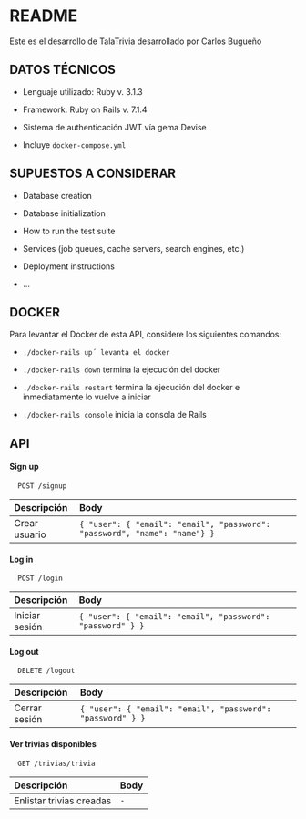 # README

Este es el desarrollo de TalaTrivia desarrollado por Carlos Bugueño

## DATOS TÉCNICOS

* Lenguaje utilizado: Ruby v. 3.1.3

* Framework: Ruby on Rails v. 7.1.4

* Sistema de authenticación JWT vía gema Devise

* Incluye `docker-compose.yml`

## SUPUESTOS A CONSIDERAR

* Database creation

* Database initialization

* How to run the test suite

* Services (job queues, cache servers, search engines, etc.)

* Deployment instructions

* ...

## DOCKER

Para levantar el Docker de esta API, considere los siguientes comandos:

* `./docker-rails up´ levanta el docker`

* `./docker-rails down` termina la ejecución del docker

* `./docker-rails restart` termina la ejecución del docker e inmediatamente lo vuelve a iniciar

* `./docker-rails console` inicia la consola de Rails

## API

#### Sign up

```http
  POST /signup
```

| Descripción | Body                |
| :-------- | :------------------------- |
| Crear usuario | `{ "user": { "email": "email", "password": "password", "name": "name"} }` |

#### Log in

```http
  POST /login
```

| Descripción | Body                |
| :-------- | :------------------------- |
| Iniciar sesión | `{ "user": { "email": "email", "password": "password" } }` |

#### Log out

```http
  DELETE /logout
```

| Descripción | Body                |
| :-------- | :------------------------- |
| Cerrar sesión | `{ "user": { "email": "email", "password": "password" } }` |


#### Ver trivias disponibles

```http
  GET /trivias/trivia
```

| Descripción | Body                |
| :-------- | :------------------------- |
| Enlistar trivias creadas | `-` |

